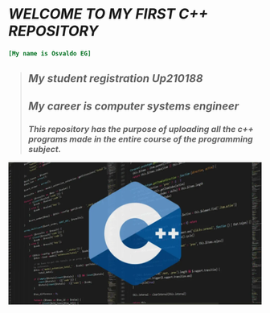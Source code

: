 # *WELCOME TO MY FIRST C++ REPOSITORY*
 ```ini
[My name is Osvaldo EG]
```
>## ***My student registration Up210188***
>## ***My career is computer systems engineer***
>### ***This repository has the purpose of uploading all the c++ programs made in the entire course of the programming subject.***
![Portada](https://github.com/Up210188/Up210188_cpp/blob/main/imagenes/Lenguaje-C-1024x576.webp)

